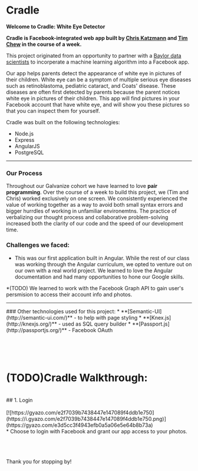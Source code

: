 # Cradle

**Welcome to Cradle: White Eye Detector**

**Cradle is Facebook-integrated web app built by [Chris Katzmann](http://www.github.com/cwkatzmann) and  [Tim Chew](http://www.github.com/timothyrchew) in the course of a week.**

This project originated from an opportunity to partner with a [Baylor data scientists](http://cs.baylor.edu/~hamerly/leuko/) to incorperate a machine learning algorithm into a Facebook app. 

Our app helps parents detect the appearance of white eye in pictures of their children. White eye can be a symptom of multiple serious eye diseases such as retinoblastoma, pediatric cataract, and Coats' disease. These diseases are often first detected by parents because the parent notices white eye in pictures of their children. This app will find pictures in your Facebook account that have white eye, and will show you these pictures so that you can inspect them for yourself.

Cradle was built on the following technologies:
* Node.js
* Express
* AngularJS
* PostgreSQL
<hr>


### Our Process

Throughout our Galvanize cohort we have learned to love **pair programming**. Over the course of a week to build this project, we (Tim and Chris) worked exclusively on one screen. We consistently experienced the value of working together as a way to avoid both small syntax errors and bigger hurrdles of working in unfamiliar environemtns. The practice of verbalizing our thought process and collaborative problem-solving increased both the clarity of our code and the speed of our development time.

### Challenges we faced:

* This was our first application built in Angular. While the rest of our class was working through the Angular curriculum, we opted to venture out on our own with a real world project. We learned to love the Angular documentation and had many opportunities to hone our Google skills.

*(TODO) We learned to work with the Facebook Graph API to gain user's persmision to access their account info and photos. 



<hr>
### Other technologies used for this project:
* **[Semantic-UI](http://semantic-ui.com/)** - to help with page styling
* **[Knex.js](http://knexjs.org/)** - used as SQL query builder
* **[Passport.js](http://passportjs.org/)** - Facebook OAuth

<br><br>
<br>

# (TODO)Cradle Walkthrough:
<br>
##  1. Login

<br>
<br>
[![https://gyazo.com/e2f7039b7438447e147089f4ddb1e750](https://i.gyazo.com/e2f7039b7438447e147089f4ddb1e750.png)](https://gyazo.com/e3d5cc3f4943efb0a5a06e5e64b8b73a)
<br>
* Choose to login with Facebook and grant our app access to your photos.
<br><br><br><br>



Thank you for stopping by!
